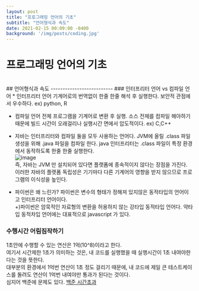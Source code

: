 ```yaml
---
layout: post
title: "프로그래밍 언어의 기초"
subtitle: "언어형식과 속도"
date: 2021-02-15 00:09:00 -0400
background: '/img/posts/coding.jpg'
---
```

프로그래밍 언어의 기초
========================
<br>
## 언어형식과 속도
--------------------------
### 인터프리터 언어 vs 컴파일 언어
* 인터프리터 언어
기계어로의 번역없이 한줄 한줄 해석 후 실행한다. 보안적 관점에서 우수하다.
ex) python, R

* 컴파일 언어 
전체 프로그램을 기계어로 변환 후 실행.  소스 전체를 컴파일 해야하기 때문에 빌드 시간이 오래걸리나 실행시간 면에서 압도적이다.
ex) C,C++

* 자바는 인터프리터와 컴파일 둘을 모두 사용하는 언어다.
JVM에 올릴 .class 파일 생성을 위해 .java 파일을 컴파일 한다. java 인터프리터는 .class 파일이 특정 환경에서 동작하도록 한줄 한줄 실행한다.<br>
![image](https://mblogthumb-phinf.pstatic.net/MjAxODAzMTNfMjU1/MDAxNTIwOTM2MDg5NzU5.FC9iwVzwVFoJ7L3d7R1MF1YBW8BMwQV9DLS3wCNvSJsg.OEmYIspBpTdYGKlQYIPsfThUhCdxdcS_rJnTuU-CTfkg.PNG.ehcibear314/%EC%9E%90%EB%B0%94%EC%BB%B4%ED%8C%8C%EC%9D%BC%EB%9F%AC%EC%99%80%EC%9E%90%EB%B0%94%EC%9D%B8%ED%84%B0%ED%94%84%EB%A6%AC%ED%84%B0.png?type=w800) <br>
즉, 자바는 JVM 만 설치되어 있다면 플랫폼에 종속적이지 않다는 장점을 가진다. 이러한 자바의 플랫폼 독립성은 기기마다 다른 기계어의 영향을 받지 않으므로 프로그램의 이식성을 높인다.

* 파이썬은 왜 느린가? 
파이썬은 변수의 형태가 정해져 있지않은 동적타입의 언어이고 인터프리터 언어이다. <br>
+)파이썬은 암묵적인 자료형의 변환을 허용하지 않는 강타입 동적타입 언어다. 약타입 동적차입 언어에는 대표적으로 javascript 가 있다.

### 수행시간 어림짐작하기
1초안에 수행할 수 있는 연산은 1억(10^8)이라고 한다. <br>
여기서 시간제한 1초가 의미하는 것은, 내 코드를 실행했을 때 실행시간이 1초 내여야한다는 것을 뜻한다. <br>
대부분의 환경에서 1억번 연산이 1초 정도 걸리기 때문에, 내 코드에 제일 큰 테스트케이스를 돌려도 연산이 1억번 내여야만 통과가 된다는 것이다. <br>
심지어 백준에 문제도 있다. [백준 시간초과](https://www.acmicpc.net/problem/11332)
